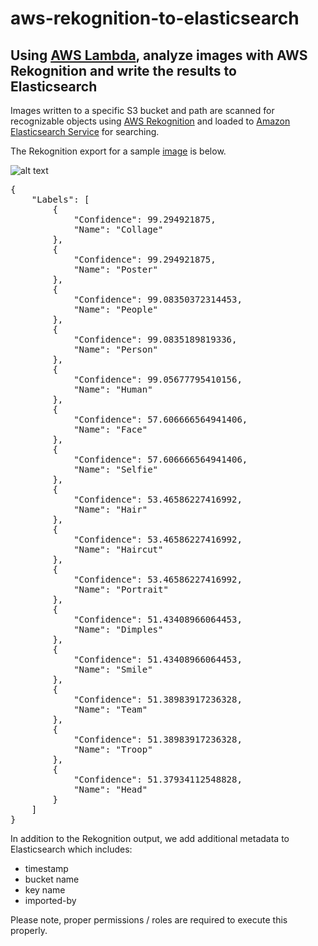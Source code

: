 # aws-rekognition-to-elasticsearch

## Using [AWS Lambda](https://aws.amazon.com/lambda/), analyze images with AWS Rekognition and write the results to Elasticsearch

Images written to a specific S3 bucket and path are scanned for recognizable objects using [AWS Rekognition](https://aws.amazon.com/rekognition/) and loaded to [Amazon Elasticsearch Service](https://aws.amazon.com/elasticsearch-service/) for searching. 

The Rekognition export for a sample [image](https://awsdmg.com/images/rekognition.jpg) is below.

![alt text](https://awsdmg.com/images/rekognition.jpg "Rekognition Sample Image")


<pre>
{
    "Labels": [
        {
            "Confidence": 99.294921875,
            "Name": "Collage"
        },
        {
            "Confidence": 99.294921875,
            "Name": "Poster"
        },
        {
            "Confidence": 99.08350372314453,
            "Name": "People"
        },
        {
            "Confidence": 99.0835189819336,
            "Name": "Person"
        },
        {
            "Confidence": 99.05677795410156,
            "Name": "Human"
        },
        {
            "Confidence": 57.606666564941406,
            "Name": "Face"
        },
        {
            "Confidence": 57.606666564941406,
            "Name": "Selfie"
        },
        {
            "Confidence": 53.46586227416992,
            "Name": "Hair"
        },
        {
            "Confidence": 53.46586227416992,
            "Name": "Haircut"
        },
        {
            "Confidence": 53.46586227416992,
            "Name": "Portrait"
        },
        {
            "Confidence": 51.43408966064453,
            "Name": "Dimples"
        },
        {
            "Confidence": 51.43408966064453,
            "Name": "Smile"
        },
        {
            "Confidence": 51.38983917236328,
            "Name": "Team"
        },
        {
            "Confidence": 51.38983917236328,
            "Name": "Troop"
        },
        {
            "Confidence": 51.37934112548828,
            "Name": "Head"
        }
    ]
}
</pre>

In addition to the Rekognition output, we add additional metadata to Elasticsearch which includes:

* timestamp
* bucket name
* key name
* imported-by

Please note, proper permissions / roles are required to execute this properly. 
